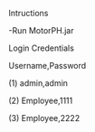 Intructions

-Run MotorPH.jar

Login Credentials

Username,Password

(1) admin,admin

(2) Employee,1111

(3) Employee,2222
